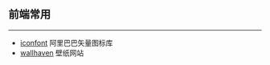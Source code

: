 ## 前端常用
------

* [iconfont](https://www.iconfont.cn/) 阿里巴巴矢量图标库
* [wallhaven](https://wallhaven.cc/) 壁纸网站